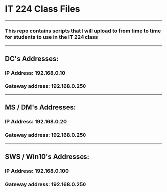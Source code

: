 # IT 224 Class Files
***
### This repo contains scripts that I will upload to from time to time for students to use in the IT 224 class
***
## DC's Addresses:  
### IP Address:       192.168.0.10
### Gateway address:  192.168.0.250
***
## MS / DM's Addresses:  
### IP Address:       192.168.0.20
### Gateway address:  192.168.0.250
***
## SWS / Win10's Addresses:  
### IP Address:       192.168.0.100
### Gateway address:  192.168.0.250